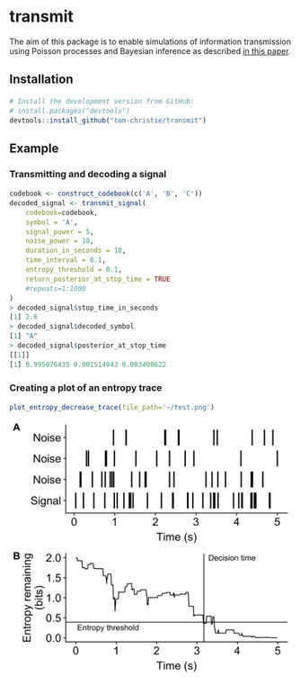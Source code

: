 # transmit 

The aim of this package is to enable simulations of information transmission using Poisson processes and Bayesian inference as described [in this paper](https://github.com/tom-christie/transmit/blob/master/vignettes/Christie_and_Schrater_2019.pdf).



## Installation

```r
# Install the development version from GitHub:
# install.packages("devtools")
devtools::install_github("tom-christie/transmit")
```

## Example

### Transmitting and decoding a signal
```r
codebook <- construct_codebook(c('A', 'B', 'C'))
decoded_signal <- transmit_signal(
    codebook=codebook,
    symbol = 'A',
    signal_power = 5,
    noise_power = 10,
    duration_in_seconds = 10,
    time_interval = 0.1,
    entropy_threshold = 0.1,
    return_posterior_at_stop_time = TRUE
    #repeats=1:1000
)
> decoded_signal$stop_time_in_seconds    
[1] 2.6    
> decoded_signal$decoded_symbol
[1] "A"
> decoded_signal$posterior_at_stop_time
[[1]]
[1] 0.995076435 0.001514943 0.003408622
```

### Creating a plot of an entropy trace

```r
plot_entropy_decrease_trace(file_path='~/test.png')
```

<img src="https://github.com/tom-christie/transmit/blob/master/inst/entropy_decrease_example.png?raw=true" width="600"/>



